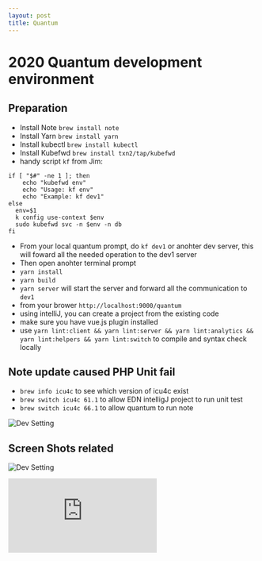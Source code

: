 ```yaml
---
layout: post
title: Quantum
---
```


# 2020 Quantum development environment


## Preparation

* Install Note `brew install note`
* Install Yarn `brew install yarn`
* Install kubectl `brew install kubectl`
* Install Kubefwd `brew install txn2/tap/kubefwd`
* handy script `kf` from Jim:
 
```
if [ "$#" -ne 1 ]; then
    echo "kubefwd env"
    echo "Usage: kf env"
    echo "Example: kf dev1"
else
  env=$1
  k config use-context $env
  sudo kubefwd svc -n $env -n db
fi

```

* From your local quantum prompt, do `kf dev1` or anohter dev server, this will foward all the needed operation to the dev1 server
* Then open anohter terminal prompt
* `yarn install`
* `yarn build`
* `yarn server` will start the server and forward all the communication to `dev1`
* from your brower `http://localhost:9000/quantum`
* using intelliJ, you can create a project from the existing code
* make sure you have vue.js plugin installed
* use `yarn lint:client && yarn lint:server && yarn lint:analytics && yarn lint:helpers && yarn lint:switch` to compile and syntax check locally

## Note update caused PHP Unit fail
* `brew info icu4c` to see which version of icu4c exist
* `brew switch icu4c 61.1` to allow EDN intelligJ project to run unit test
* `brew switch icu4c 66.1` to allow quantum to run note


![Dev Setting](https://mingyuansung.github.io/graphic/WFA-9.jpg)

## Screen Shots related

![Dev Setting](https://mingyuansung.github.io/graphic/echo_remote_debug_setting.png)

![Dev Setting](https://mingyuansung.github.io/graphic/HRA_Terms_and_Definitions_Document_2022.pdf)
